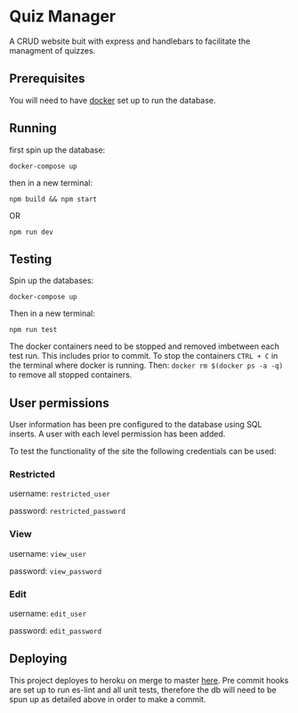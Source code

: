 # Quiz Manager
A CRUD website buit with express and handlebars to facilitate the managment of quizzes.

## Prerequisites
You will need to have [docker](https://docs.docker.com/get-docker/) set up to run the database.

## Running 

first spin up the database: 

`docker-compose up`

then in a new terminal:

`npm build && npm start` 

OR 

`npm run dev`

## Testing

Spin up the databases:

`docker-compose up`

Then in a new terminal:

`npm run test`

The docker containers need to be stopped and removed imbetween each test run. This includes prior to commit.
To stop the containers `CTRL + C` in the terminal where docker is running. Then: `docker rm $(docker ps -a -q)` to remove all stopped containers. 


## User permissions 

User information has been pre configured to the database using SQL inserts. 
A user with each level permission has been added. 

To test the functionality of the site the following credentials can be used:

### Restricted 

username: 
`restricted_user`

password:
`restricted_password`

### View 

username: 
`view_user`

password:
`view_password`

### Edit

username: 
`edit_user`

password: 
`edit_password`


## Deploying 

This project deployes to heroku on merge to master [here](http://eb-quiz-manager.herokuapp.com/). 
Pre commit hooks are set up to run es-lint and all unit tests, therefore the db will need to be spun up as detailed above in order to make a commit. 